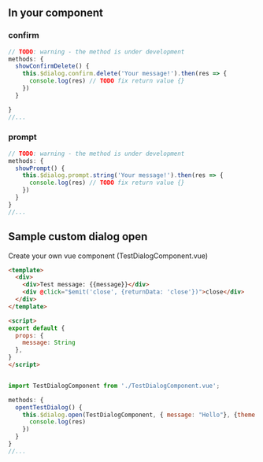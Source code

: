 

## In your component


[comment]: <> (![]&#40;alert.gif&#41;)

### confirm

```js
// TODO: warning - the method is under development
methods: {
  showConfirmDelete() {
    this.$dialog.confirm.delete('Your message!').then(res => {
      console.log(res) // TODO fix return value {}
    })
  }

}
//...
```

[comment]: <> (![]&#40;confirm.gif&#41;)

### prompt

```js
// TODO: warning - the method is under development
methods: {
  showPrompt() {
    this.$dialog.prompt.string('Your message!').then(res => {
      console.log(res) // TODO fix return value {}
    })
  }
}
//...
```

[comment]: <> (![]&#40;prompt.gif&#41;)

## Sample custom dialog open

Create your own vue component (TestDialogComponent.vue)
```html
<template>
  <div>
    <div>Test message: {{message}}</div>
    <div @click="$emit('close', {returnData: 'close'})">close</div>
  </div>
</template>

<script>
export default {
  props: {
    message: String
  },
}
</script>
```


```js

import TestDialogComponent from './TestDialogComponent.vue';

methods: {
  opentTestDialog() {
    this.$dialog.open(TestDialogComponent, { message: "Hello"}, {theme: "success", close: {} }).then(res => {
      console.log(res) 
    })
  }
}
//...
```








